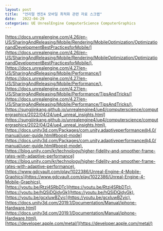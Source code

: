 ```yaml
---
layout: post
title:  "언리얼 엔진4 모바일 최적화 관련 자료 스크랩"
date:   2022-04-29
categories: UE UnrealEngine ComputerScience ComputerGraphics
---
```


[https://docs.unrealengine.com/4.26/en-US/SharingAndReleasing/Mobile/Rendering/MobileOptimization/OptimizationandDevelopmentBestPracticesforMobile/](https://docs.unrealengine.com/4.26/en-US/SharingAndReleasing/Mobile/Rendering/MobileOptimization/OptimizationandDevelopmentBestPracticesforMobile/),            
[https://docs.unrealengine.com/4.27/en-US/SharingAndReleasing/Mobile/Performance/](https://docs.unrealengine.com/4.27/en-US/SharingAndReleasing/Mobile/Performance/),          
[https://docs.unrealengine.com/4.27/en-US/SharingAndReleasing/Mobile/Performance/TipsAndTricks/](https://docs.unrealengine.com/4.27/en-US/SharingAndReleasing/Mobile/Performance/TipsAndTricks/),               
[https://sungjjinkang.github.io/unrealengine4/ue4/computerscience/computergraphics/2022/04/24/ue4_unreal_insights.html](https://sungjjinkang.github.io/unrealengine4/ue4/computerscience/computergraphics/2022/04/24/ue4_unreal_insights.html),                  
[https://docs.unity3d.com/Packages/com.unity.adaptiveperformance@4.0/manual/user-guide.html#boost-mode](https://docs.unity3d.com/Packages/com.unity.adaptiveperformance@4.0/manual/user-guide.html#boost-mode),          
[https://blog.unity.com/kr/technology/higher-fidelity-and-smoother-frame-rates-with-adaptive-performance](https://blog.unity.com/kr/technology/higher-fidelity-and-smoother-frame-rates-with-adaptive-performance),             
[https://www.gdcvault.com/play/1022386/Unreal-Engine-4-Mobile-Graphics](https://www.gdcvault.com/play/1022386/Unreal-Engine-4-Mobile-Graphics),            
[https://youtu.be/Rtzi4SRbDTc](https://youtu.be/Rtzi4SRbDTc),          
[https://youtu.be/hQSiDQidyGk](https://youtu.be/hQSiDQidyGk),           
[https://youtu.be/gcxIuwBZyic](https://youtu.be/gcxIuwBZyic),        
[https://docs.unity3d.com/2019.1/Documentation/Manual/iphone-Hardware.html](https://docs.unity3d.com/2019.1/Documentation/Manual/iphone-Hardware.html),         
[https://developer.apple.com/metal/](https://developer.apple.com/metal/)           